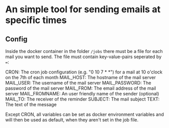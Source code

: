 # An simple tool for sending emails at specific times

## Config

Inside the docker container in the folder `/jobs` there must be a file for each mail you want to send.
The file must contain key-value-pairs seperated by `=`:

CRON: The cron job configuration (e.g. "0 10 7 * *") for a mail at 10 o'clock on the 7th of each month
MAIL_HOST: The hostname of the mail server
MAIL_USER: The username of the mail server
MAIL_PASSWORD: The password of the mail server
MAIL_FROM: The email address of the mail server
MAIL_FROMNAME: An user friendly name of the sender (optional)
MAIL_TO: The receiver of the reminder
SUBJECT: The mail subject
TEXT: The text of the message

Except CRON, all variables can be set as docker environment variables and will then be used as default, when they aren't set in the job file.